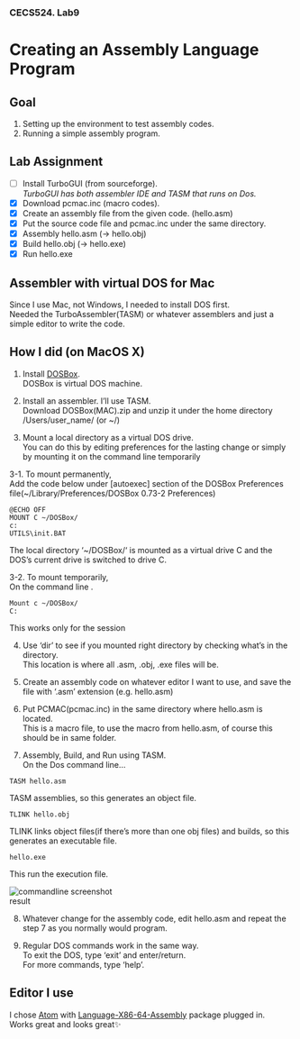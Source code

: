 ### CECS524. Lab9
# Creating an Assembly Language Program

## Goal
1. Setting up the environment to test assembly codes.
2. Running a simple assembly program.

## Lab Assignment
- [ ] Install TurboGUI (from sourceforge).  
*TurboGUI has both assembler IDE and TASM that runs on Dos.*
- [x] Download pcmac.inc (macro codes).
- [x] Create an assembly file from the given code. (hello.asm)
- [x] Put the source code file and pcmac.inc under the same directory.  
- [x] Assembly hello.asm (-> hello.obj)
- [x] Build hello.obj (-> hello.exe)
- [x] Run hello.exe

## Assembler with virtual DOS for Mac
Since I use Mac, not Windows, I needed to install DOS first.  
Needed the TurboAssembler(TASM) or whatever assemblers and just a simple editor to write the code.  


## How I did (on MacOS X)

1. Install [DOSBox](https://www.dosbox.com/download.php?main=1).  
DOSBox is virtual DOS machine.

2. Install an assembler. I’ll use TASM.  
Download DOSBox(MAC).zip and unzip it under the home directory /Users/user_name/ (or ~/)

3. Mount a local directory as a virtual DOS drive.  
You can do this by editing preferences for the lasting change or simply by mounting it on the command line temporarily

3-1. To mount permanently,  
Add the code below under [autoexec] section of the DOSBox Preferences file(~/Library/Preferences/DOSBox 0.73-2 Preferences)
```
@ECHO OFF
MOUNT C ~/DOSBox/
c:
UTILS\init.BAT
```
The local directory ‘~/DOSBox/‘ is mounted as a virtual drive C and the DOS’s current drive is switched to drive C.

3-2. To mount temporarily,  
On the command line . 
```
Mount c ~/DOSBox/
C:
```
This works only for the session

4. Use ‘dir’ to see if you mounted right directory by checking what’s in the directory.  
This location is where all .asm, .obj, .exe files will be.

5. Create an assembly code on whatever editor I want to use, and save the file with ‘.asm’ extension (e.g. hello.asm)

6. Put PCMAC(pcmac.inc) in the same directory where hello.asm is located.  
This is a macro file, to use the macro from hello.asm, of course this should be in same folder.

7. Assembly, Build, and Run using TASM.  
On the Dos command line…
```
TASM hello.asm
```
TASM assemblies, so this generates an object file.
```
TLINK hello.obj
```
TLINK links object files(if there’s more than one obj files) and builds, so this generates an executable file.
```
hello.exe
```
This run the execution file.  

![commandline screenshot](/images/lab9_screenshot.png)  
result

8. Whatever change for the assembly code, edit hello.asm and repeat the step 7 as you normally would program.

9. Regular DOS commands work in the same way.  
To exit the DOS, type ‘exit’ and enter/return.  
For more commands, type ‘help’.

## Editor I use
I chose [Atom](https://atom.io/) with [Language-X86-64-Assembly](https://atom.io/packages/language-x86-64-assembly) package plugged in.  
Works great and looks great:sparkles:  

